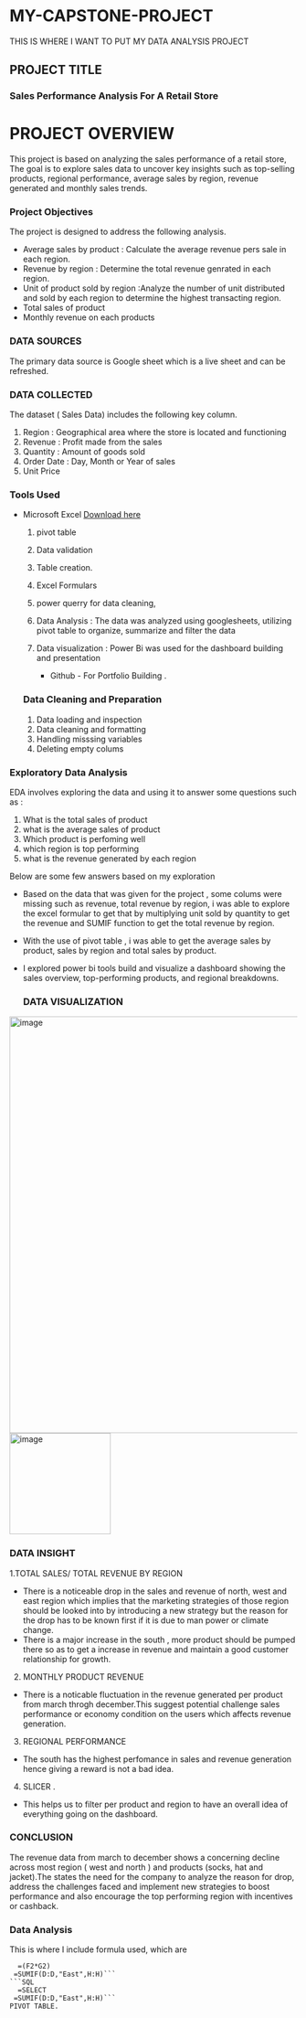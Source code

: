 # MY-CAPSTONE-PROJECT
THIS IS WHERE I WANT TO PUT MY DATA ANALYSIS PROJECT 
## PROJECT TITLE

### Sales Performance Analysis For A Retail Store

# PROJECT OVERVIEW

  This project is based on analyzing the sales performance of a retail store, The goal is to explore sales data to uncover key insights such as top-selling products, regional  performance, average sales by region, revenue generated and monthly sales trends.

  ### Project Objectives

  The project is designed to address the following analysis.

  * Average sales by product : Calculate the average revenue pers sale in each region.
  * Revenue by region : Determine the total revenue genrated in each region.
  * Unit of product sold by region :Analyze the number of unit distributed and sold by each region to determine the highest transacting region.
  * Total sales of product
  * Monthly revenue on each products 

### DATA SOURCES

The primary data source is Google sheet which is a live sheet and can be refreshed.
    
### DATA COLLECTED

The dataset ( Sales Data) includes the following key column.

 1. Region : Geographical area where the store is located and functioning
 2. Revenue : Profit made from the sales
 3. Quantity : Amount of goods sold
 4. Order Date : Day, Month or Year of sales
 5. Unit Price


### Tools Used
- Microsoft Excel [Download here](https://www.googlesheet.com)

   1. pivot table
   2. Data validation
   4. Table creation.
   5. Excel Formulars
   6. power querry for data cleaning,
   7. Data Analysis : The data was analyzed using googlesheets, utilizing pivot table to organize, summarize and filter the data 
   8. Data visualization : Power Bi was used for the dashboard building and presentation

      - Github - For Portfolio Building .

  ### Data Cleaning and Preparation

   1. Data loading and inspection
   2. Data cleaning and formatting
   3. Handling misssing variables
   4. Deleting empty colums
      
### Exploratory Data Analysis

EDA involves exploring the data and using it to answer some questions such as : 

1. What is the total sales of product
2. what is the average sales of product
3. Which product is perfoming well
4. which region is top performing
5. what is the revenue generated by each region

Below are some few answers based on my exploration

* Based on the data that was given for the project , some colums were missing such as revenue, total revenue by region, i was able to explore the excel formular to get that by multiplying unit sold by quantity to get the revenue and SUMIF function to get the total revenue by region.
* With the use of pivot table , i was able to get the average sales by product, sales by region and total sales by product.
* I explored power bi tools build and visualize a dashboard showing the sales overview, top-performing products, and  regional breakdowns.


  ### DATA VISUALIZATION

<img width="729" alt="image" src="https://github.com/user-attachments/assets/30c4bf9b-924b-4a5f-8de3-1a362de075d9">

<img width="177" alt="image" src="https://github.com/user-attachments/assets/47c612fd-7cd2-4b10-aa4e-77e8ccefb47b">


### DATA INSIGHT

1.TOTAL SALES/ TOTAL REVENUE BY REGION

* There is a noticeable drop in the sales and revenue of north, west and east region which implies that the marketing strategies of those region should be looked into by introducing a new strategy but the reason for the drop has to be known first if it is due to man power or climate change.
*  There is a major increase in the south , more product should be pumped there so as to get a increase in revenue and maintain a good customer relationship for growth.

2. MONTHLY PRODUCT REVENUE

* There is a noticable fluctuation in the revenue generated per product from march throgh december.This suggest potential challenge sales performance or economy condition on the users which affects revenue generation.

3. REGIONAL PERFORMANCE

* The south has the highest perfomance in sales and revenue generation hence giving a reward is not a bad idea.

4. SLICER .

* This helps us to filter per product and region to have an overall idea of everything going on the dashboard.


### CONCLUSION

The revenue data from march to december shows a concerning decline across most region ( west and north ) and products (socks, hat and jacket).The states the need for the company to analyze the reason for drop, address the challenges faced and implement new strategies to boost performance and also encourage the top performing region with incentives or cashback.


### Data Analysis

This is where I include formula used, which are

 ```EXCEL
   =(F2*G2)
  =SUMIF(D:D,"East",H:H)```
```SQL
   =SELECT
  =SUMIF(D:D,"East",H:H)```
 PIVOT TABLE.


 

